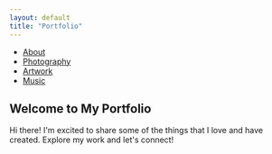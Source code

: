 ```yaml
---
layout: default
title: "Portfolio"
---
```


<section class="navbar">
  <ul class="nav-links">
    <li><a href="#about">About</a></li>
    <li><a href="#photography">Photography</a></li>
    <li><a href="#artwork">Artwork</a></li>
    <li><a href="#music">Music</a></li>
  </ul>
</section>

<section class="hero">
  <div class="hero-text">
    <h1>Welcome to My Portfolio</h1>
    <p>Hi there! I'm excited to share some of the things that I love and have created. Explore my work and let's connect!</p>
  </div>
  <div class="hero-image"></div>
</section>
